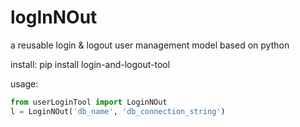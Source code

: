 # logInNOut
a reusable login &amp; logout user management model based on python

install:
    pip install login-and-logout-tool

usage:
```python
from userLoginTool import LoginNOut
l = LoginNOut('db_name', 'db_connection_string')
```
